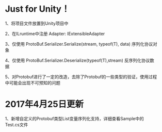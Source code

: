 ﻿Just for Unity！
==========
1、将项目文件放置到Unity项目中

2、在ILruntime中注册 Adapter: IExtensibleAdapter

3、仅使用 ProtoBuf.Serializer.Serialize(stream, typeof(T), data) 序列化协议对象 

4、仅使用 ProtoBuf.Serializer.Deserialize(typeof(T),stream) 反序列化协议数据  

5、对Protobuf进行了一定的改造，去除了Protobuf的一些类型的验证，使用过程中可能会出现不可预知的问题


2017年4月25日更新
==========
1、新增自定义的Protobuf类型List<T>变量序列化支持，详细查看Sample中的Test.cs文件

